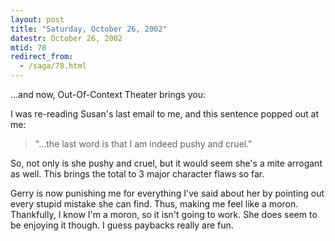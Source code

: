 ```yaml
---
layout: post
title: "Saturday, October 26, 2002"
datestr: October 26, 2002
mtid: 78
redirect_from:
  - /saga/78.html
---
```


...and now, Out-Of-Context Theater brings you:

I was re-reading Susan's last email to me, and this sentence popped out at
me:

> "...the last word is that I am indeed pushy and cruel."

So, not only is she pushy and cruel, but it would seem she's a mite arrogant
as well. This brings the total to 3 major character flaws so far.

Gerry is now punishing me for everything I've said about her by pointing out
every stupid mistake she can find. Thus, making me feel like a moron. Thankfully,
I know I'm a moron, so it isn't going to work. She does seem to be enjoying
it though. I guess paybacks really are fun.

